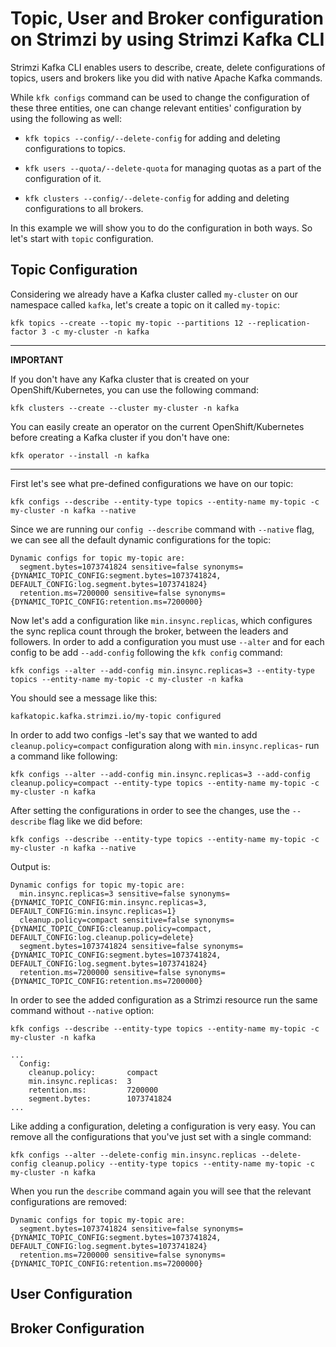 # Topic, User and Broker configuration on Strimzi by using Strimzi Kafka CLI

Strimzi Kafka CLI enables users to describe, create, delete configurations of topics, users and brokers like you did with native Apache Kafka commands.

While `kfk configs` command can be used to change the configuration of these three entities, one can change relevant entities' configuration by using the following as well:

 * `kfk topics --config/--delete-config` for adding and deleting configurations to topics.
 
 * `kfk users --quota/--delete-quota` for managing quotas as a part of the configuration of it.
 
 * `kfk clusters --config/--delete-config` for adding and deleting configurations to all brokers.
 
 In this example we will show you to do the configuration in both ways. So let's start with `topic` configuration.

## Topic Configuration

Considering we already have a Kafka cluster called `my-cluster` on our namespace called `kafka`, let's create a topic on it called `my-topic`:

```shell
kfk topics --create --topic my-topic --partitions 12 --replication-factor 3 -c my-cluster -n kafka
```

---
**IMPORTANT**

If you don't have any Kafka cluster that is created on your OpenShift/Kubernetes, you can use the following command:

```shell
kfk clusters --create --cluster my-cluster -n kafka
```

You can easily create an operator on the current OpenShift/Kubernetes before creating a Kafka cluster if you don't have one:

```shell
kfk operator --install -n kafka
```

---

First let's see what pre-defined configurations we have on our topic:

```shell
kfk configs --describe --entity-type topics --entity-name my-topic -c my-cluster -n kafka --native
```

Since we are running our `config --describe` command with `--native` flag, we can see all the default dynamic configurations for the topic:

```
Dynamic configs for topic my-topic are:
  segment.bytes=1073741824 sensitive=false synonyms={DYNAMIC_TOPIC_CONFIG:segment.bytes=1073741824, DEFAULT_CONFIG:log.segment.bytes=1073741824}
  retention.ms=7200000 sensitive=false synonyms={DYNAMIC_TOPIC_CONFIG:retention.ms=7200000}
```

Now let's add a configuration like `min.insync.replicas`, which configures the sync replica count through the broker, between the leaders and followers. 
In order to add a configuration you must use `--alter` and for each config to be add `--add-config` following the `kfk config` command:


```shell
kfk configs --alter --add-config min.insync.replicas=3 --entity-type topics --entity-name my-topic -c my-cluster -n kafka
```

You should see a message like this:

```
kafkatopic.kafka.strimzi.io/my-topic configured
```

In order to add two configs -let's say that we wanted to add `cleanup.policy=compact` configuration along with `min.insync.replicas`- run a command like following: 

```shell
kfk configs --alter --add-config min.insync.replicas=3 --add-config cleanup.policy=compact --entity-type topics --entity-name my-topic -c my-cluster -n kafka
```

After setting the configurations in order to see the changes, use the `--describe` flag like we did before:

```shell
kfk configs --describe --entity-type topics --entity-name my-topic -c my-cluster -n kafka --native
```

Output is:

```
Dynamic configs for topic my-topic are:
  min.insync.replicas=3 sensitive=false synonyms={DYNAMIC_TOPIC_CONFIG:min.insync.replicas=3, DEFAULT_CONFIG:min.insync.replicas=1}
  cleanup.policy=compact sensitive=false synonyms={DYNAMIC_TOPIC_CONFIG:cleanup.policy=compact, DEFAULT_CONFIG:log.cleanup.policy=delete}
  segment.bytes=1073741824 sensitive=false synonyms={DYNAMIC_TOPIC_CONFIG:segment.bytes=1073741824, DEFAULT_CONFIG:log.segment.bytes=1073741824}
  retention.ms=7200000 sensitive=false synonyms={DYNAMIC_TOPIC_CONFIG:retention.ms=7200000}
```

In order to see the added configuration as a Strimzi resource run the same command without `--native` option:

```shell
kfk configs --describe --entity-type topics --entity-name my-topic -c my-cluster -n kafka
```

```
...
  Config:
    cleanup.policy:       compact
    min.insync.replicas:  3
    retention.ms:         7200000
    segment.bytes:        1073741824
...
```

Like adding a configuration, deleting a configuration is very easy. You can remove all the configurations that you've just set with a single command:

```shell
kfk configs --alter --delete-config min.insync.replicas --delete-config cleanup.policy --entity-type topics --entity-name my-topic -c my-cluster -n kafka
```

When you run the `describe` command again you will see that the relevant configurations are removed:

```
Dynamic configs for topic my-topic are:
  segment.bytes=1073741824 sensitive=false synonyms={DYNAMIC_TOPIC_CONFIG:segment.bytes=1073741824, DEFAULT_CONFIG:log.segment.bytes=1073741824}
  retention.ms=7200000 sensitive=false synonyms={DYNAMIC_TOPIC_CONFIG:retention.ms=7200000}
```

## User Configuration

## Broker Configuration